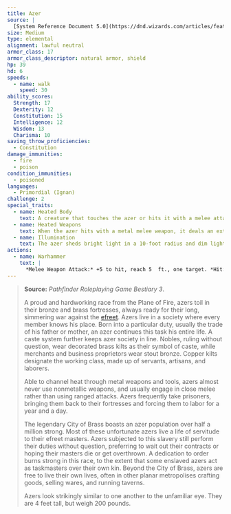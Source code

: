 ```yaml
---
title: Azer
source: |
  [System Reference Document 5.0](https://dnd.wizards.com/articles/features/systems-reference-document-srd)
size: Medium
type: elemental
alignment: lawful neutral
armor_class: 17
armor_class_descriptor: natural armor, shield
hp: 39
hd: 6
speeds:
  - name: walk
    speed: 30
ability_scores:
  Strength: 17
  Dexterity: 12
  Constitution: 15
  Intelligence: 12
  Wisdom: 13
  Charisma: 10
saving_throw_proficiencies:
  - Constitution
damage_immunities:
  - fire
  - poison
condition_immunities:
  - poisoned
languages:
  - Primordial (Ignan)
challenge: 2
special_traits:
  - name: Heated Body
    text: A creature that touches the azer or hits it with a melee attack while within 5 feet of it takes 5 (1d10) fire damage.
  - name: Heated Weapons
    text: When the azer hits with a metal melee weapon, it deals an extra 3 (1d6) fire damage (included in the attack).
  - name: Illumination
    text: The azer sheds bright light in a 10-foot radius and dim light for an additional 10 feet.
actions:
  - name: Warhammer
    text: |
      *Melee Weapon Attack:* +5 to hit, reach 5  ft., one target. *Hit:* 7 (1d8 + 3) bludgeoning damage, or 8 (1d10 + 3) bludgeoning damage if used with two hands to make a melee attack, plus 3 (1d6) fire damage.
---
```


> **Source:** *Pathfinder Roleplaying Game Bestiary 3*.
>
> A proud and hardworking race from the Plane of Fire, azers toil in their bronze and brass fortresses, always ready for their long, simmering war against the [efreet](/monsters/genie-efreeti). Azers live in a society where every member knows his place. Born into a particular duty, usually the trade of his father or mother, an azer continues this task his entire life. A caste system further keeps azer society in line. Nobles, ruling without question, wear decorated brass kilts as their symbol of caste, while merchants and business proprietors wear stout bronze. Copper kilts designate the working class, made up of servants, artisans, and laborers.
>
> Able to channel heat through metal weapons and tools, azers almost never use nonmetallic weapons, and usually engage in close melee rather than using ranged attacks. Azers frequently take prisoners, bringing them back to their fortresses and forcing them to labor for a year and a day.
>
> The legendary City of Brass boasts an azer population over half a million strong. Most of these unfortunate azers live a life of servitude to their efreet masters. Azers subjected to this slavery still perform their duties without question, preferring to wait out their contracts or hoping their masters die or get overthrown. A dedication to order burns strong in this race, to the extent that some enslaved azers act as taskmasters over their own kin. Beyond the City of Brass, azers are free to live their own lives, often in other planar metropolises crafting goods, selling wares, and running taverns.
>
> Azers look strikingly similar to one another to the unfamiliar eye. They are 4 feet tall, but weigh 200 pounds.
